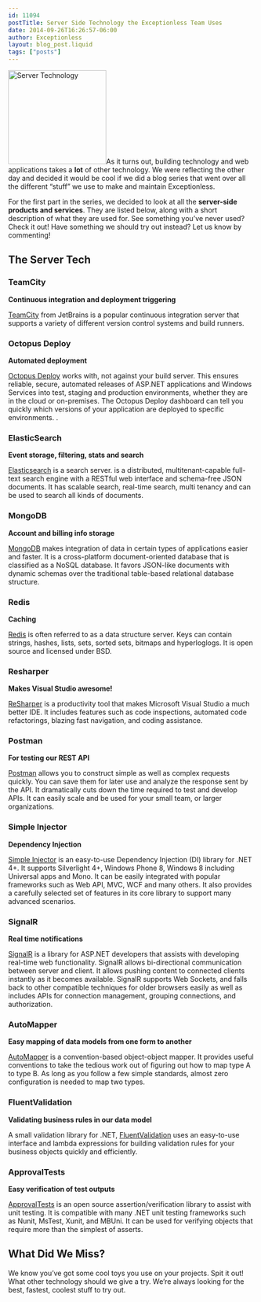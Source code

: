 ```yaml
---
id: 11094
postTitle: Server Side Technology the Exceptionless Team Uses
date: 2014-09-26T16:26:57-06:00
author: Exceptionless
layout: blog_post.liquid
tags: ["posts"]
---
```

<img loading="lazy" class="alignright size-full wp-image-11102" src="http://exceptionless.com/assets/servers.jpg" alt="Server Technology" width="200" height="191" data-id="11102" />As it turns out, building technology and web applications takes a **lot** of other technology. We were reflecting the other day and decided it would be cool if we did a blog series that went over all the different &#8220;stuff&#8221; we use to make and maintain Exceptionless.

For the first part in the series, we decided to look at all the **server-side products and services**. They are listed below, along with a short description of what they are used for. See something you&#8217;ve never used? Check it out! Have something we should try out instead? Let us know by commenting!<!--more-->

## The Server Tech

### TeamCity

**Continuous integration and deployment triggering**

<a title="Team City" href="http://www.jetbrains.com/teamcity/" target="_blank">TeamCity</a> from JetBrains is a popular continuous integration server that supports a variety of different version control systems and build runners.

### Octopus Deploy

**Automated deployment**

<a title="Octopus Deploy" href="http://octopusdeploy.com/" target="_blank">Octopus Deploy</a> works with, not against your build server. This ensures reliable, secure, automated releases of ASP.NET applications and Windows Services into test, staging and production environments, whether they are in the cloud or on-premises. The Octopus Deploy dashboard can tell you quickly which versions of your application are deployed to specific environments. .

### ElasticSearch

**Event storage, filtering, stats and search**

<a title="Elastic Search" href="http://www.elasticsearch.com/" target="_blank">Elasticsearch</a> is a search server. is a distributed, multitenant-capable full-text search engine with a RESTful web interface and schema-free JSON documents. It has scalable search, real-time search, multi tenancy and can be used to search all kinds of documents.

### MongoDB

**Account and billing info storage**

<a title="MongoDB" href="http://www.mongodb.org/" target="_blank">MongoDB</a> makes integration of data in certain types of applications easier and faster. It is a cross-platform document-oriented database that is classified as a NoSQL database. It favors JSON-like documents with dynamic schemas over the traditional table-based relational database structure.

### Redis

**Caching**

<a title="Redis" href="http://redis.io/" target="_blank">Redis</a> is often referred to as a data structure server. Keys can contain strings, hashes, lists, sets, sorted sets, bitmaps and hyperloglogs. It is open source and licensed under BSD.

### Resharper

**Makes Visual Studio awesome!**

<a href="http://www.jetbrains.com/resharper/" target="_blank">ReSharper</a> is a productivity tool that makes Microsoft Visual Studio a much better IDE. It includes features such as code inspections, automated code refactorings, blazing fast navigation, and coding assistance.

### Postman

**For testing our REST API**

<a title="Postman" href="http://www.getpostman.com/" target="_blank">Postman</a> allows you to construct simple as well as complex requests quickly. You can save them for later use and analyze the response sent by the API. It dramatically cuts down the time required to test and develop APIs. It can easily scale and be used for your small team, or larger organizations.

### Simple Injector

**Dependency Injection**

<a title="Simple Injector" href="https://simpleinjector.codeplex.com/" target="_blank">Simple Injector</a> is an easy-to-use Dependency Injection (DI) library for .NET 4+. It supports Silverlight 4+, Windows Phone 8, Windows 8 including Universal apps and Mono. It can be easily integrated with popular frameworks such as Web API, MVC, WCF and many others. It also provides a carefully selected set of features in its core library to support many advanced scenarios.

### SignalR

**Real time notifications**

<a title="SingleR" href="http://signalr.net/" target="_blank">SignalR</a> is a library for ASP.NET developers that assists with developing real-time web functionality. SignalR allows bi-directional communication between server and client. It allows pushing content to connected clients instantly as it becomes available. SignalR supports Web Sockets, and falls back to other compatible techniques for older browsers easily as well as includes APIs for connection management, grouping connections, and authorization.

### AutoMapper

**Easy mapping of data models from one form to another**

<a title="Auto Mapper" href="https://github.com/AutoMapper/AutoMapper" target="_blank">AutoMapper</a> is a convention-based object-object mapper. It provides useful conventions to take the tedious work out of figuring out how to map type A to type B. As long as you follow a few simple standards, almost zero configuration is needed to map two types.

### FluentValidation

**Validating business rules in our data model**

A small validation library for .NET, <a title="Fluent Validation" href="http://fluentvalidation.codeplex.com/" target="_blank">FluentValidation</a> uses an easy-to-use interface and lambda expressions for building validation rules for your business objects quickly and efficiently.

### ApprovalTests

**Easy verification of test outputs**

<a title="Approval Tests" href="http://approvaltests.sourceforge.net/" target="_blank">ApprovalTests</a> is an open source assertion/verification library to assist with unit testing. It is compatible with many .NET unit testing frameworks such as Nunit, MsTest, Xunit, and MBUni. It can be used for verifying objects that require more than the simplest of asserts.

## What Did We Miss?

We know you&#8217;ve got some cool toys you use on your projects. Spit it out! What other technology should we give a try. We&#8217;re always looking for the best, fastest, coolest stuff to try out.
